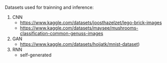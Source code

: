 Datasets used for trainning and inference:
1. CNN
    - https://www.kaggle.com/datasets/joosthazelzet/lego-brick-images
    - https://www.kaggle.com/datasets/maysee/mushrooms-classification-common-genuss-images
2. GAN
    - https://www.kaggle.com/datasets/hojjatk/mnist-dataset)
3. RNN
    - self-generated